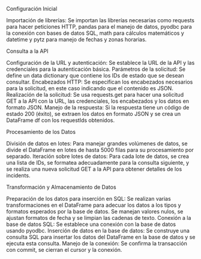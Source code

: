 Configuración Inicial

Importación de librerías: 
Se importan las librerías necesarias como requests para hacer peticiones HTTP, pandas para el manejo de datos, 
pyodbc para la conexión con bases de datos SQL, math para cálculos matemáticos y datetime y pytz para manejo de fechas y zonas horarias.

Consulta a la API

Configuración de la URL y autenticación: Se establece la URL de la API y las credenciales para la autenticación básica.
Parámetros de la solicitud: Se define un data dictionary que contiene los IDs de estado que se desean consultar.
Encabezados HTTP: Se especifican los encabezados necesarios para la solicitud, en este caso indicando que el contenido es JSON.
Realización de la solicitud: Se usa requests.get para hacer una solicitud GET a la API con la URL, las credenciales, los encabezados y los datos en formato JSON.
Manejo de la respuesta: Si la respuesta tiene un código de estado 200 (éxito), se extraen los datos en formato JSON y se crea un DataFrame df con los requestIds obtenidos.

Procesamiento de los Datos

División de datos en lotes: Para manejar grandes volúmenes de datos, se divide el DataFrame en lotes de hasta 5000 filas para su procesamiento por separado.
Iteración sobre lotes de datos: Para cada lote de datos, se crea una lista de IDs, se formatea adecuadamente para la consulta siguiente, y se realiza una nueva solicitud GET a la API para obtener detalles de los incidents.

Transformación y Almacenamiento de Datos

Preparación de los datos para inserción en SQL: Se realizan varias transformaciones en el DataFrame para adecuar los datos a los tipos y formatos esperados por la base de datos. Se manejan valores nulos, se ajustan formatos de fecha y se limpian las cadenas de texto.
Conexión a la base de datos SQL: Se establece una conexión con la base de datos usando pyodbc.
Inserción de datos en la base de datos: Se construye una consulta SQL para insertar los datos del DataFrame en la base de datos y se ejecuta esta consulta.
Manejo de la conexión: Se confirma la transacción con commit, se cierran el cursor y la conexión.
